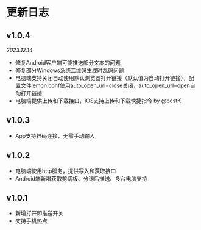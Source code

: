 # 更新日志
## v1.0.4
*2023.12.14*

- 修复Android客户端可能推送部分文本的问题
- 修复部分Windows系统二维码生成时乱码问题
- 电脑端支持关闭自动使用默认浏览器打开链接（默认值为自动打开链接），配置文件lemon.conf使用auto_open_url=close关闭，auto_open_url=open自动打开链接
- 电脑端提供上传和下载接口，iOS支持上传和下载快捷指令 by @bestK

## v1.0.3
- App支持扫码连接，无需手动输入

## v1.0.2
- 电脑端使用http服务，提供写入和获取接口
- Android端新增获取剪切板、分词后推送、多台电脑支持

## v1.0.1
- 新增打开即推送开关
- 支持手机热点